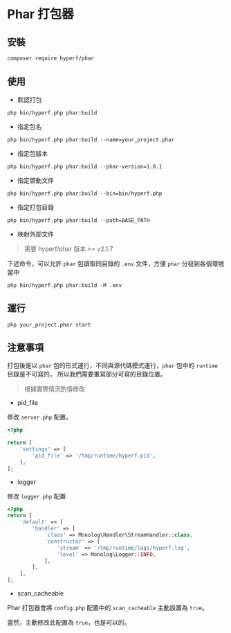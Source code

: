 # Phar 打包器

## 安裝

```bash
composer require hyperf/phar
```

## 使用

- 默認打包

```shell
php bin/hyperf.php phar:build
```

- 指定包名

```shell
php bin/hyperf.php phar:build --name=your_project.phar
```

- 指定包版本

```shell
php bin/hyperf.php phar:build --phar-version=1.0.1
```

- 指定啓動文件

```shell
php bin/hyperf.php phar:build --bin=bin/hyperf.php
```

- 指定打包目錄

```shell
php bin/hyperf.php phar:build --path=BASE_PATH
```

- 映射外部文件

> 需要 hyperf/phar 版本 >= v2.1.7

下述命令，可以允許 `phar` 包讀取同目錄的 `.env` 文件，方便 `phar` 分發到各個環境當中

```shell
php bin/hyperf.php phar:build -M .env
```

## 運行

```shell
php your_project.phar start
```

## 注意事項

打包後是以 `phar` 包的形式運行，不同與源代碼模式運行，`phar` 包中的 `runtime` 目錄是不可寫的，
所以我們需要重寫部分可寫的目錄位置。

> 根據實際情況酌情修改

- pid_file

修改 `server.php` 配置。

```php
<?php

return [
    'settings' => [
        'pid_file' => '/tmp/runtime/hyperf.pid',
    ],
];
```

- logger

修改 `logger.php` 配置

```php
<?php
return [
    'default' => [
        'handler' => [
            'class' => Monolog\Handler\StreamHandler::class,
            'constructor' => [
                'stream' => '/tmp/runtime/logs/hyperf.log',
                'level' => Monolog\Logger::INFO,
            ],
        ],
    ],
];
```

- scan_cacheable

Phar 打包器會將 `config.php` 配置中的 `scan_cacheable` 主動設置為 `true`。

當然，主動修改此配置為 `true`，也是可以的。
